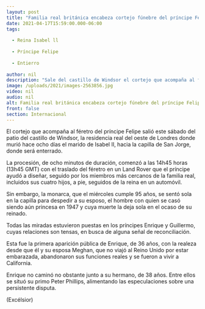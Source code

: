 ```yaml
---
layout: post
title: "Familia real británica encabeza cortejo fúnebre del príncipe Felipe"
date: 2021-04-17T15:59:00.000-06:00
tags:
  
  - Reina Isabel ll
  
  - Príncipe Felipe
  
  - Entierro
  
author: nil
description: "Sale del castillo de Windsor el cortejo que acompaña al féretro del príncipe Felipe hacia la capilla de San Jorge, donde será enterrado"
image: /uploads/2021/images-2563856.jpg
video: nil
audio: nil
alt: Familia real británica encabeza cortejo fúnebre del príncipe Felipe
front: false
section: Internacional
---
```


El cortejo que acompaña al féretro del príncipe Felipe salió este sábado del patio del castillo de Windsor, la residencia real del oeste de Londres donde murió hace ocho días el marido de Isabel II, hacia la capilla de San Jorge, donde será enterrado.

La procesión, de ocho minutos de duración, comenzó a las 14h45 horas (13h45 GMT) con el traslado del féretro en un Land Rover que el príncipe ayudó a diseñar, seguido por los miembros más cercanos de la familia real, incluidos sus cuatro hijos, a pie, seguidos de la reina en un automóvil.

Sin embargo, la monarca, que el miércoles cumple 95 años, se sentó sola en la capilla para despedir a su esposo, el hombre con quien se casó siendo aún princesa en 1947 y cuya muerte la deja sola en el ocaso de su reinado.

Todas las miradas estuvieron puestas en los príncipes Enrique y Guillermo, cuyas relaciones son tensas, en busca de alguna señal de reconciliación.

Esta fue la primera aparición pública de Enrique, de 36 años, con la realeza desde que él y su esposa Meghan, que no viajó al Reino Unido por estar embarazada, abandonaron sus funciones reales y se fueron a vivir a California.

Enrique no caminó no obstante junto a su hermano, de 38 años. Entre ellos se situó su primo Peter Phillips, alimentando las especulaciones sobre una persistente disputa.

(Excélsior)